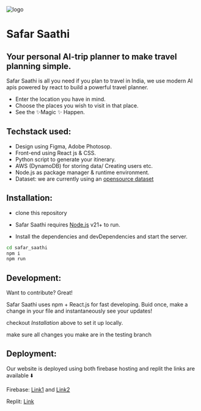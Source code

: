 ![logo](https://i.imgur.com/XP34GTX.png)
# Safar Saathi
## Your personal AI-trip planner to make travel planning simple.


Safar Saathi is all you need if you plan to travel in India, we use modern AI apis powered by react to build a powerful travel planner.
- Enter the location you have in mind.
- Choose the places you wish to visit in that place.
- See the ✨Magic ✨ Happen.

## Techstack used:

- Design using Figma, Adobe Photosop.
- Front-end using React js & CSS.
- Python script to generate your itinerary.
- AWS (DynamoDB) for storing data/ Creating users etc.
- Node.js as package manager & runtime environment.
- Dataset: we are currently using an [opensource dataset](https://www.kaggle.com/datasets/naqibahmedkadri/famous-indian-tourist-places?select=Places.csv)

## Installation:

- clone this repository

- Safar Saathi requires [Node.js](https://nodejs.org/) v21+ to run.

- Install the dependencies and devDependencies and start the server.

```sh
cd safar_saathi
npm i
npm run
```


## Development:

Want to contribute? Great!

Safar Saathi uses npm + React.js for fast developing.
Buid once, make a change in your file and instantaneously see your updates!

checkout *Installation* above to set it up locally.

make sure all changes you make are in the testing branch

## Deployment:

Our website is deployed using both firebase hosting and replit the links are available ⬇️

Firebase: [Link1](https://safarsaathi5.web.app/)  and  [Link2](https://safarsaathi5.firebaseapp.com/)

Replit: [Link](https://replit.com/@EshanDas2/Safar-sathi)




